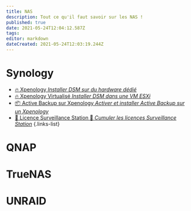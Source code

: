 ```yaml
---
title: NAS
description: Tout ce qu'il faut savoir sur les NAS !
published: true
date: 2021-05-24T12:04:12.587Z
tags: 
editor: markdown
dateCreated: 2021-05-24T12:03:19.244Z
---
```


# Synology
- [🔥 Xpenology *Installer DSM sur du hardware dédié*](/NAS/Synology/Xpenology)
- [🔥 Xpenology Virtualisé *Installer DSM dans une VM ESXi*](/NAS/Synology/Xpenology-VM)
- [📦 Active Backup sur Xpenology *Activer et installer Active Backup sur un Xpenology*](/NAS/Synology/Active-Backup-Xpenology)
- [📼 Licence Surveillance Station 🚧 *Cumuler les licences Surveillance Station*](/NAS/Synology/Active-Backup-Xpenology)
{.links-list}

# QNAP

# TrueNAS

# UNRAID
